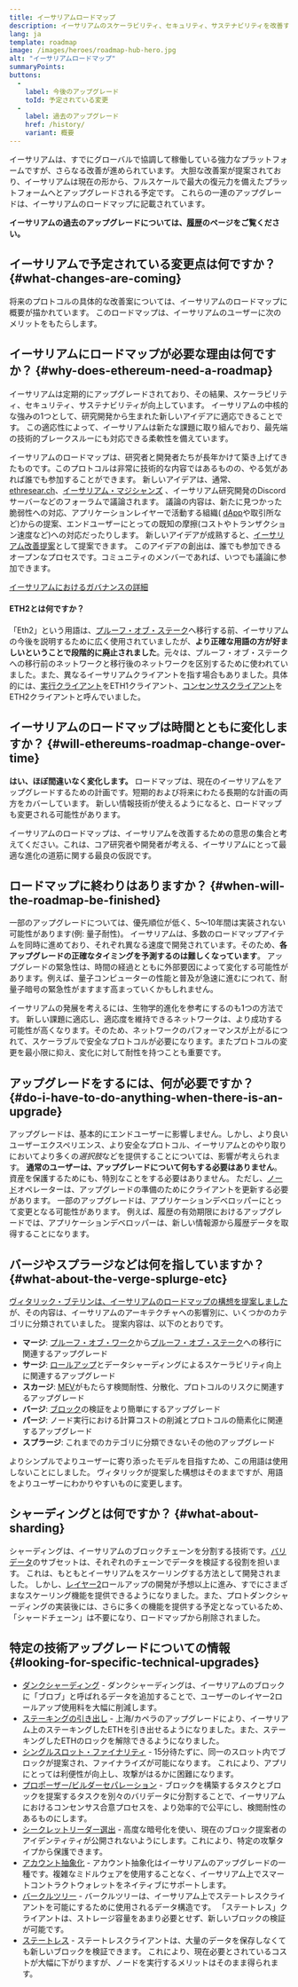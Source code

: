 ```yaml
---
title: イーサリアムロードマップ
description: イーサリアムのスケーラビリティ、セキュリティ、サステナビリティを改善する工程
lang: ja
template: roadmap
image: /images/heroes/roadmap-hub-hero.jpg
alt: "イーサリアムロードマップ"
summaryPoints:
buttons:
  - 
    label: 今後のアップグレード
    toId: 予定されている変更
  - 
    label: 過去のアップグレード
    href: /history/
    variant: 概要
---
```


イーサリアムは、すでにグローバルで協調して稼働している強力なプラットフォームですが、さらなる改善が進められています。 大胆な改善案が提案されており、イーサリアムは現在の形から、フルスケールで最大の復元力を備えたプラットフォームへとアップグレードされる予定です。 これらの一連のアップグレードは、イーサリアムのロードマップに記載されています。

**イーサリアムの過去のアップグレードについては、[履歴](/history/)のページをご覧ください。**

## イーサリアムで予定されている変更点は何ですか？ {#what-changes-are-coming}

将来のプロトコルの具体的な改善案については、イーサリアムのロードマップに概要が描かれています。 このロードマップは、イーサリアムのユーザーに次のメリットをもたらします。

<CardGrid>
  <RoadmapActionCard
    href="/roadmap/scaling"
    title="より安価なトランザクション"
    image="scaling"
    description="Rollups are too expensive and rely on centralized components, causing users to place too much trust in their operators. The roadmap includes fixes for both of these problems."
    buttonText="More on reducing fees"
  />
  <RoadmapActionCard
    href="/roadmap/security"
    title="追加のセキュリティ"
    image="security"
    description="Ethereum is already very secure but it can be made even stronger, ready to withstand all kinds of attack far into the future."
    buttonText="More on security"
  />
  <RoadmapActionCard
    href="/roadmap/user-experience"
    title="ユーザーエクスペリエンスの向上"
    image="userExperience"
    description="More support for smart contract wallets and light-weight nodes will make using Ethereum simpler and safer."
    buttonText="More on user experience"
  />
  <RoadmapActionCard
    href="/roadmap/future-proofing"
    title="将来の証明技術"
    image="futureProofing"
    description="Ethereum researchers and developers are solving tomorrow's problems today, readying the network for future generations."
    buttonText="More on future proofing"
  />
</CardGrid>

## イーサリアムにロードマップが必要な理由は何ですか？ {#why-does-ethereum-need-a-roadmap}

イーサリアムは定期的にアップグレードされており、その結果、スケーラビリティ、セキュリティ、サステナビリティが向上しています。 イーサリアムの中核的な強みの1つとして、研究開発から生まれた新しいアイデアに適応できることです。 この適応性によって、イーサリアムは新たな課題に取り組んでおり、最先端の技術的ブレークスルーにも対応できる柔軟性を備えています。

<RoadmapImageContent title="ロードマップの決定方法">

イーサリアムのロードマップは、研究者と開発者たちが長年かけて築き上げてきたものです。このプロトコルは非常に技術的な内容ではあるものの、やる気があれば誰でも参加することができます。 新しいアイデアは、通常、[ethresear.ch](https://ethresear.ch/)、[イーサリアム・マジシャンズ](https://ethereum-magicians.org) 、イーサリアム研究開発のDiscordサーバーなどのフォーラムで議論されます。 議論の内容は、新たに見つかった脆弱性への対応、アプリケーションレイヤーで活動する組織( [dApp](/glossary/#dapp)や取引所など)からの提案、エンドユーザーにとっての既知の摩擦(コストやトランザクション速度など)への対応だったりします。 新しいアイデアが成熟すると、[イーサリアム改善提案](https://eips.ethereum.org/)として提案できます。 このアイデアの創出は、誰でも参加できるオープンなプロセスです。コミュニティのメンバーであれば、いつでも議論に参加できます。

[イーサリアムにおけるガバナンスの詳細](/governance/)

</RoadmapImageContent>

<InfoBanner mb={8}>
  <h4 style={{ marginTop: 0 }}>ETH2とは何ですか？</h4>

  <p>「Eth2」という用語は、<a href="/glossary/#pos">プルーフ・オブ・ステーク</a>へ移行する前、イーサリアムの今後を説明するために広く使用されていましたが、<strong>より正確な用語の方が好ましいということで段階的に廃止されました</strong>。元々は、プルーフ・オブ・ステークへの移行前のネットワークと移行後のネットワークを区別するために使われていました。また、異なるイーサリアムクライアントを指す場合もありました。具体的には、<a href="/glossary/#execution-client">実行クライアント</a>をETH1クライアント、<a href="/glossary/#consensus-client">コンセンサスクライアント</a>をETH2クライアントと呼んでいました。</p>

</InfoBanner>

## イーサリアムのロードマップは時間とともに変化しますか？ {#will-ethereums-roadmap-change-over-time}

**はい、ほぼ間違いなく変化します。** ロードマップは、現在のイーサリアムをアップグレードするための計画です。短期的および将来にわたる長期的な計画の両方をカバーしています。 新しい情報技術が使えるようになると、ロードマップも変更される可能性があります。

イーサリアムのロードマップは、イーサリアムを改善するための意思の集合と考えてください。これは、コア研究者や開発者が考える、イーサリアムにとって最適な進化の道筋に関する最良の仮説です。

## ロードマップに終わりはありますか？ {#when-will-the-roadmap-be-finished}

一部のアップグレードについては、優先順位が低く、5～10年間は実装されない可能性があります(例: 量子耐性)。 イーサリアムは、多数のロードマップアイテムを同時に進めており、それぞれ異なる速度で開発されています。そのため、**各アップグレードの正確なタイミングを予測するのは難しくなっています**。 アップグレードの緊急性は、時間の経過とともに外部要因によって変化する可能性があります。例えば、量子コンピューターの性能と普及が急速に進むにつれて、耐量子暗号の緊急性がますます高まっていくかもしれません。

イーサリアムの発展を考えるには、生物学的進化を参考にするのも1つの方法です。 新しい課題に適応し、適応度を維持できるネットワークは、より成功する可能性が高くなります。そのため、ネットワークのパフォーマンスが上がるにつれて、スケーラブルで安全なプロトコルが必要になります。またプロトコルの変更を最小限に抑え、変化に対して耐性を持つことも重要です。

## アップグレードをするには、何が必要ですか？ {#do-i-have-to-do-anything-when-there-is-an-upgrade}

アップグレードは、基本的にエンドユーザーに影響しません。しかし、より良いユーザーエクスペリエンス、より安全なプロトコル、イーサリアムとのやり取りにおいてより多くの<i>選択肢</i>などを提供することについては、影響が考えられます。 **通常のユーザーは、アップグレードについて何もする必要はありません**。資産を保護するためにも、特別なことをする必要はありません。 ただし、[ノード](/glossary/#node)オペレーターは、アップグレードの準備のためにクライアントを更新する必要があります。 一部のアップグレードは、アプリケーションデベロッパーにとって変更となる可能性があります。 例えば、履歴の有効期限におけるアップグレードでは、アプリケーションデベロッパーは、新しい情報源から履歴データを取得することになります。

## バージやスプラージなどは何を指していますか？ {#what-about-the-verge-splurge-etc}

[ヴィタリック・ブテリンは、イーサリアムのロードマップの構想を提案しました](https://twitter.com/VitalikButerin/status/1741190491578810445)が、その内容は、イーサリアムのアーキテクチャへの影響別に、いくつかのカテゴリに分類されていました。 提案内容は、以下のとおりです。

- **マージ**: [プルーフ・オブ・ワーク](/glossary/#pow)から[プルーフ・オブ・ステーク](/glossary/#pos)への移行に関連するアップグレード
- **サージ**: [ロールアップ](/glossary/#rollups)とデータシャーディングによるスケーラビリティ向上に関連するアップグレード
- **スカージ**: [MEV](/glossary/#mev)がもたらす検閲耐性、分散化、プロトコルのリスクに関連するアップグレード
- **バージ**: [ブロック](/glossary/#block)の検証をより簡単にするアップグレード
- **パージ**: ノード実行における計算コストの削減とプロトコルの簡素化に関連するアップグレード
- **スプラージ**: これまでのカテゴリに分類できないその他のアップグレード

よりシンプルでよりユーザーに寄り添ったモデルを目指すため、この用語は使用しないことにしました。 ヴィタリックが提案した構想はそのままですが、用語をよりユーザーにわかりやすいものに変更します。

## シャーディングとは何ですか？ {#what-about-sharding}

シャーディングは、イーサリアムのブロックチェーンを分割する技術です。[バリデータ](/glossary/#validator)のサブセットは、それぞれのチェーンでデータを検証する役割を担います。 これは、もともとイーサリアムをスケーリングする方法として開発されました。 しかし、[レイヤー2](/glossary/#layer-2)ロールアップの開発が予想以上に進み、すでにさまざまなスケーリング機能を提供できるようになりました。また、プロトダンクシャーディングの実装後には、さらに多くの機能を提供する予定となっているため、 「シャードチェーン」は不要になり、ロードマップから削除されました。

## 特定の技術アップグレードについての情報 {#looking-for-specific-technical-upgrades}

- [ダンクシャーディング](/roadmap/danksharding) - ダンクシャーディングは、イーサリアムのブロックに「ブロブ」と呼ばれるデータを追加することで、ユーザーのレイヤー2ロールアップ使用料を大幅に削減します。
- [ステーキングの引き出し](/staking/withdrawals) - 上海/カペラのアップグレードにより、イーサリアム上のステーキングしたETHを引き出せるようになりました。また、ステーキングしたETHのロックを解除できるようになりました。
- [シングルスロット・ファイナリティ](/roadmap/single-slot-finality) - 15分待たずに、同一のスロット内でブロックが提案され、ファイナライズが可能になります。 これにより、アプリにとっては利便性が向上し、攻撃がはるかに困難になります。
- [プロポーザー/ビルダーセパレーション](/roadmap/pbs) - ブロックを構築するタスクとブロックを提案するタスクを別々のバリデータに分割することで、イーサリアムにおけるコンセンサス合意プロセスを、より効率的で公平にし、検閲耐性のあるものにします。
- [シークレットリーダー選出](/roadmap/secret-leader-election) - 高度な暗号化を使い、現在のブロック提案者のアイデンティティが公開されないようにします。これにより、特定の攻撃タイプから保護できます。
- [アカウント抽象化](/roadmap/account-abstraction) - アカウント抽象化はイーサリアムのアップグレードの一種です。複雑なミドルウェアを使用することなく、イーサリアム上でスマートコントラクトウォレットをネイティブにサポートします。
- [バークルツリー](/roadmap/verkle-trees) - バークルツリーは、イーサリアム上でステートレスクライアントを可能にするために使用されるデータ構造です。 「ステートレス」クライアントは、ストレージ容量をあまり必要とせず、新しいブロックの検証が可能です。
- [ステートレス](/roadmap/statelessness) - ステートレスクライアントは、大量のデータを保存しなくても新しいブロックを検証できます。 これにより、現在必要とされているコストが大幅に下がりますが、ノードを実行するメリットはそのまま得られます。
